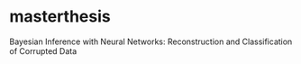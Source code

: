 # masterthesis
Bayesian Inference with Neural Networks: Reconstruction and Classification of Corrupted Data
